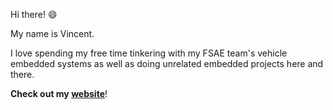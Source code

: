 Hi there! 😄

My name is Vincent.

I love spending my free time tinkering with my FSAE team's vehicle embedded systems as well as doing unrelated embedded projects here and there.

**Check out my [website](http://vsawce.github.io/)**!

